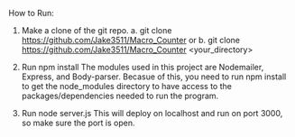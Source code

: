 How to Run:

1. Make a clone of the git repo.
  a. git clone https://github.com/Jake3511/Macro_Counter
                            or
  b. git clone https://github.com/Jake3511/Macro_Counter <your_directory>

2. Run npm install
   The modules used in this project are Nodemailer, Express, and Body-parser.  Becasue of this, you need to run npm install to get the node_modules directory to have access to the
   packages/dependencies needed to run the program.

3. Run node server.js
   This will deploy on localhost and run on port 3000, so make sure the port is open.


  
  
